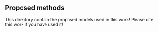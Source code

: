 ## Proposed methods
This directory contain the proposed models used in this work! Please cite this work if you have used it!
